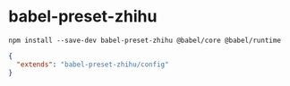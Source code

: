 # babel-preset-zhihu

```shell
npm install --save-dev babel-preset-zhihu @babel/core @babel/runtime
```

```json
{
  "extends": "babel-preset-zhihu/config"
}
```
